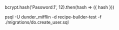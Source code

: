 bcrypt.hash('Password.1', 12).then(hash => ({ hash }))

psql -U dunder_mifflin -d recipe-builder-test -f ./migrations/do.create_user.sql